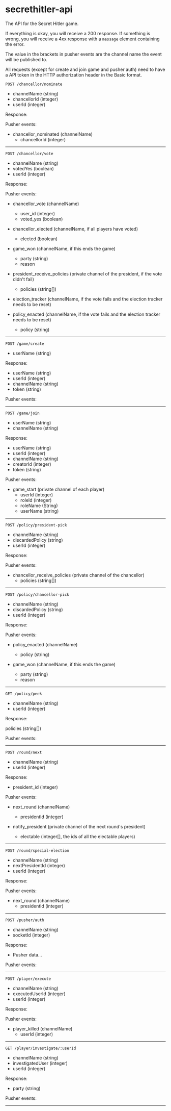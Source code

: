 # secrethitler-api
The API for the Secret Hitler game.

If everything is okay, you will receive a 200 response. If something is wrong, you will receive a 4xx response with a `message` element containing the error.

The value in the brackets in pusher events are the channel name the event will be published to.

All requests (except for create and join game and pusher auth) need to have a API token in the HTTP authorization header in the Basic format. 

`POST /chancellor/nominate`

- channelName (string)
- chancellorId (integer)
- userId (integer)

Response:

Pusher events:
- chancellor_nominated (channelName)
    - chancellorId (integer)
    
---

`POST /chancellor/vote`

- channelName (string)
- votedYes (boolean)
- userId (integer)

Response:

Pusher events:

- chancellor_vote (channelName)
    - user_id (integer)
    - voted_yes (boolean)
    
- chancellor_elected (channelName, if all players have voted)
    - elected (boolean)
    
- game_won (channelName, if this ends the game)
    - party (string)
    - reason
    
- president_receive_policies (private channel of the president, if the vote didn't fail)
    - policies (string[])

- election_tracker (channelName, if the vote fails and the election tracker needs to be reset)

- policy_enacted (channelName, if the vote fails and the election tracker needs to be reset)
    - policy (string)
    
---

`POST /game/create`

- userName (string)

Response:

- userName (string)
- userId (integer)
- channelName (string)
- token (string)

Pusher events:

---

`POST /game/join`

- userName (string)
- channelName (string)

Response:

- userName (string)
- userId (integer)
- channelName (string)
- creatorId (integer)
- token (string)

Pusher events:

- game_start (private channel of each player)
    - userId (integer)
    - roleId (integer)
    - roleName (String)
    - userName (string)

---

`POST /policy/president-pick`

- channelName (string)
- discardedPolicy (string)
- userId (integer)

Response:

Pusher events:

- chancellor_receive_policies (private channel of the chancellor)
    - policies (string[])

---

`POST /policy/chancellor-pick`

- channelName (string)
- discardedPolicy (string)
- userId (integer)

Response:

Pusher events:

- policy_enacted (channelName)
    - policy (string)

- game_won (channelName, if this ends the game)
    - party (string)
    - reason

---

`GET /policy/peek`

- channelName (string)
- userId (integer)

Response:

policies (string[])

Pusher events:

---

`POST /round/next`

- channelName (string)
- userId (integer)

Response:

- president_id (integer)

Pusher events:

- next_round (channelName)
    - presidentId (integer)
    
- notify_president (private channel of the next round's president)
    - electable (integer[], the ids of all the electable players)

---

`POST /round/special-election`

- channelName (string)
- nextPresidentId (integer)
- userId (integer)

Response:

Pusher events:

- next_round (channelName)
    - presidentId (integer)
---

`POST /pusher/auth`

- channelName (string)
- socketId (integer)

Response:

- Pusher data...

Pusher events:

---

`POST /player/execute`

- channelName (string)
- executedUserId (integer)
- userId (integer)

Response:

Pusher events:

- player_killed (channelName)
    - userId (integer)

---

`GET /player/investigate/:userId`

- channelName (string)
- investigatedUser (integer)
- userId (integer)

Response:

- party (string)

Pusher events:

---